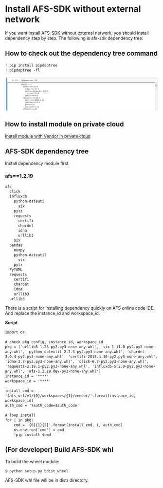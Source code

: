 

# Install AFS-SDK without external network
If you want install AFS-SDK without external network, you should install dependency step by step. The following is afs-sdk dependency tree:

## How to check out the dependency tree command 
```
! pip install pipdeptree
! pipdeptree -fl
```

![afs_pipdeptree](_static/images/pipdeptree.PNG)

## How to install module on private cloud

[Install module with Vendor in private cloud](https://afs-docs.readthedocs.io/en/latest/portal/workspace.html#install-module-with-vendor-in-private-cloud)


## AFS-SDK dependency tree
Install dependency module first.

### afs==1.2.19
```
afs
  click
  influxdb
    python-dateuti
      six
    pytz
    requests
      certifi
      chardet
      idna
      urllib3
    six
  pandas
    numpy
    python-dateutil
      six
    pytz
  PyYAML
  requests
    certifi
    chardet
    idna
    urllib3
  urllib3
```

There is a script for installing dependency quickly on AFS online code IDE. And replace the instance_id and workspace_id.


**Script**
```
import os

# check pkg config, instance id, workspace_id
pkg = ['urllib3-1.23-py2.py3-none-any.whl', 'six-1.11.0-py2.py3-none-any.whl', 'python_dateutil-2.7.3-py2.py3-none-any.whl', 'chardet-3.0.4-py2.py3-none-any.whl', 'certifi-2018.4.16-py2.py3-none-any.whl', 'idna-2.7-py2.py3-none-any.whl', 'click-6.7-py2.py3-none-any.whl', 'requests-2.19.1-py2.py3-none-any.whl', 'influxdb-5.2.0-py2.py3-none-any.whl', 'afs-1.2.19.dev-py3-none-any.whl']
instance_id = '****' 
workspace_id = '****'

install_cmd = '$afs_url/v1/{0}/workspaces/{1}/vendor/'.format(instance_id, workspace_id)
auth_cmd = '?auth_code=$auth_code'

# loop install
for i in pkg:
    cmd = '{0}{1}{2}'.format(install_cmd, i, auth_cmd)
    os.environ['cmd'] = cmd
    !pip install $cmd
```


## (For developer) Build AFS-SDK whl  
To build the wheel module:
```
$ python setup.py bdist_wheel
```

AFS-SDK whl file will be in dist/ directory.
